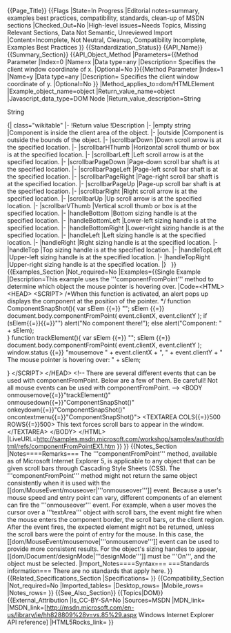 {{Page_Title}}
{{Flags
|State=In Progress
|Editorial notes=summary, examples best practices, compatibility, standards, clean-up of MSDN sections
|Checked_Out=No
|High-level issues=Needs Topics, Missing Relevant Sections, Data Not Semantic, Unreviewed Import
|Content=Incomplete, Not Neutral, Cleanup, Compatibility Incomplete, Examples Best Practices
}}
{{Standardization_Status}}
{{API_Name}}
{{Summary_Section}}
{{API_Object_Method
|Parameters={{Method Parameter
|Index=0
|Name=x
|Data type=any
|Description= Specifies the client window coordinate of x.
|Optional=No
}}{{Method Parameter
|Index=1
|Name=y
|Data type=any
|Description= Specifies the client window coordinate of y.
|Optional=No
}}
|Method_applies_to=dom/HTMLElement
|Example_object_name=object
|Return_value_name=object
|Javascript_data_type=DOM Node
|Return_value_description=String

String

{| class="wikitable"
|-
!Return value
!Description
|-
|empty string
|Component is inside the client area of the object.
|-
|outside
|Component is outside the bounds of the object.
|-
|scrollbarDown
|Down scroll arrow is at the specified location.
|-
|scrollbarHThumb
|Horizontal scroll thumb or box is at the specified location.
|-
|scrollbarLeft
|Left scroll arrow is at the specified location.
|-
|scrollbarPageDown
|Page-down scroll bar shaft is at the specified location.
|-
|scrollbarPageLeft
|Page-left scroll bar shaft is at the specified location.
|-
|scrollbarPageRight
|Page-right scroll bar shaft is at the specified location.
|-
|scrollbarPageUp
|Page-up scroll bar shaft is at the specified location.
|-
|scrollbarRight
|Right scroll arrow is at the specified location.
|-
|scrollbarUp
|Up scroll arrow is at the specified location.
|-
|scrollbarVThumb
|Vertical scroll thumb or box is at the specified location.
|-
|handleBottom
|Bottom sizing handle is at the specified location.
|-
|handleBottomLeft
|Lower-left sizing handle is at the specified location.
|-
|handleBottomRight
|Lower-right sizing handle is at the specified location.
|-
|handleLeft
|Left sizing handle is at the specified location.
|-
|handleRight
|Right sizing handle is at the specified location.
|-
|handleTop
|Top sizing handle is at the specified location.
|-
|handleTopLeft
|Upper-left sizing handle is at the specified location.
|-
|handleTopRight
|Upper-right sizing handle is at the specified location.
|}
 
}}
{{Examples_Section
|Not_required=No
|Examples={{Single Example
|Description=This example uses the '''componentFromPoint''' method to determine which object the mouse pointer is hovering over.
|Code=&lt;HTML&gt;
&lt;HEAD&gt;
&lt;SCRIPT&gt;
/*When this function is activated, an alert pops up displays the component at the position of the pointer. */
function ComponentSnapShot(){
   var sElem {{=}} "";
   sElem {{=}} document.body.componentFromPoint(
      event.clientX,
      event.clientY
   );
   if (sElem{{=}}{{=}}"")
    alert("No component there!");
   else
    alert("Component: " + sElem);    
}
function trackElement(){
   var sElem {{=}} "";
   sElem {{=}} document.body.componentFromPoint(
      event.clientX,
      event.clientY
   );
   window.status {{=}} "mousemove " + event.clientX + ", "
      + event.clientY +
      " The mouse pointer is hovering over: " + sElem;
   
}
&lt;/SCRIPT&gt;
&lt;/HEAD&gt;
&lt;!-- There are several different events that can be used with componentFromPoint. Below are a few of them. 
Be carefull! Not all mouse events can be used with componentFromPoint.  --&gt;
&lt;BODY onmousemove{{=}}"trackElement()" onmousedown{{=}}"ComponentSnapShot()" onkeydown{{=}}"ComponentSnapShot()" oncontextmenu{{=}}"ComponentSnapShot()"&gt;
&lt;TEXTAREA COLS{{=}}500 ROWS{{=}}500&gt;
This text forces scroll bars to appear in the window.
&lt;/TEXTAREA&gt;
&lt;/BODY&gt;
&lt;/HTML&gt;
|LiveURL=http://samples.msdn.microsoft.com/workshop/samples/author/dhtml/refs/componentFromPointEX1.htm
}}
}}
{{Notes_Section
|Notes====Remarks===
The '''componentFromPoint''' method, available as of Microsoft Internet Explorer 5, is applicable to any object that can be given scroll bars through Cascading Style Sheets (CSS).
The '''componentFromPoint''' method might not  return the same object consistently when it is used with the [[dom/MouseEvent/mouseover|'''onmouseover''']] event. Because a user's mouse speed and 
entry point can vary, different components of an element can fire the 
'''onmouseover''' event. For example, when a 
user moves the cursor over a '''textArea''' object with 
scroll bars, the event might fire when the mouse enters the component 
border, the scroll bars, or the client region. After the event fires, 
the expected element might not be returned, unless the scroll bars were 
the point of entry for the mouse. In this case, the [[dom/MouseEvent/mousemove|'''onmousemove''']] 
event can be used to provide more consistent results.
For the object's sizing handles to appear, [[dom/Document/designMode|'''designMode''']] must be '''On''', and the object must be selected.
|Import_Notes====Syntax===
===Standards information===
There are no standards that apply here.
}}
{{Related_Specifications_Section
|Specifications=
}}
{{Compatibility_Section
|Not_required=No
|Imported_tables=
|Desktop_rows=
|Mobile_rows=
|Notes_rows=
}}
{{See_Also_Section}}
{{Topics|DOM}}
{{External_Attribution
|Is_CC-BY-SA=No
|Sources=MSDN
|MDN_link=
|MSDN_link=[http://msdn.microsoft.com/en-us/library/ie/hh828809%28v=vs.85%29.aspx Windows Internet Explorer API reference]
|HTML5Rocks_link=
}}